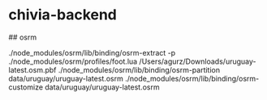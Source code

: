 # chivia-backend

## osrm

./node_modules/osrm/lib/binding/osrm-extract -p ./node_modules/osrm/profiles/foot.lua /Users/agurz/Downloads/uruguay-latest.osm.pbf
./node_modules/osrm/lib/binding/osrm-partition data/uruguay/uruguay-latest.osrm
./node_modules/osrm/lib/binding/osrm-customize data/uruguay/uruguay-latest.osrm